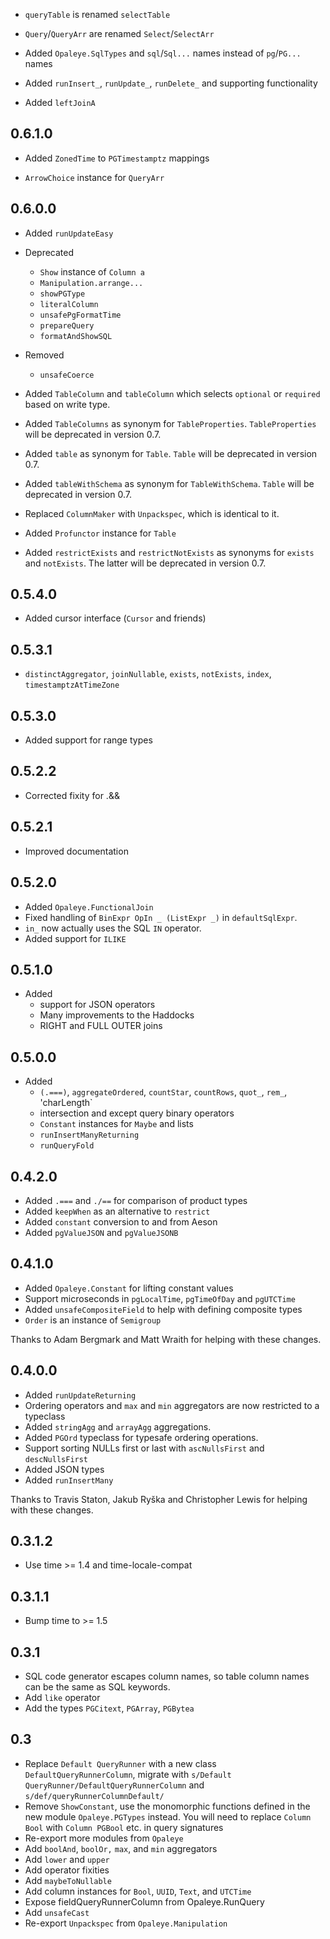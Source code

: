 * `queryTable` is renamed `selectTable`

* `Query`/`QueryArr` are renamed `Select`/`SelectArr`

* Added `Opaleye.SqlTypes` and `sql`/`Sql...` names instead of
  `pg`/`PG...` names

* Added `runInsert_`, `runUpdate_`, `runDelete_` and supporting
  functionality

* Added `leftJoinA`

## 0.6.1.0

* Added `ZonedTime` to `PGTimestamptz` mappings

* `ArrowChoice` instance for `QueryArr`

## 0.6.0.0

* Added `runUpdateEasy`

* Deprecated

  * `Show` instance of `Column a`
  * `Manipulation.arrange...`
  * `showPGType`
  * `literalColumn`
  * `unsafePgFormatTime`
  * `prepareQuery`
  * `formatAndShowSQL`

* Removed

  * `unsafeCoerce`

* Added `TableColumn` and `tableColumn` which selects `optional` or
  `required` based on write type.

* Added `TableColumns` as synonym for `TableProperties`.
  `TableProperties` will be deprecated in version 0.7.

* Added `table` as synonym for `Table`.  `Table` will be deprecated in
  version 0.7.

* Added `tableWithSchema` as synonym for `TableWithSchema`.  `Table`
  will be deprecated in version 0.7.

* Replaced `ColumnMaker` with `Unpackspec`, which is identical to it.

* Added `Profunctor` instance for `Table`

* Added `restrictExists` and `restrictNotExists` as synonyms for
  `exists` and `notExists`.  The latter will be deprecated in version
  0.7.

## 0.5.4.0

* Added cursor interface (`Cursor` and friends)

## 0.5.3.1

* `distinctAggregator`, `joinNullable`, `exists`, `notExists`,
  `index`, `timestamptzAtTimeZone`

## 0.5.3.0

* Added support for range types

## 0.5.2.2

* Corrected fixity for .&&

## 0.5.2.1

* Improved documentation

## 0.5.2.0

* Added `Opaleye.FunctionalJoin`
* Fixed handling of `BinExpr OpIn _ (ListExpr _)` in `defaultSqlExpr`.
* `in_` now actually uses the SQL `IN` operator.
* Added support for `ILIKE`

## 0.5.1.0

* Added
    * support for JSON operators
    * Many improvements to the Haddocks
    * RIGHT and FULL OUTER joins

## 0.5.0.0

* Added
    * `(.===)`, `aggregateOrdered`, `countStar`, `countRows`,
      `quot_`, `rem_`, 'charLength`
    * intersection and except query binary operators
    * `Constant` instances for `Maybe` and lists
    * `runInsertManyReturning`
    * `runQueryFold`

## 0.4.2.0

* Added `.===` and `./==` for comparison of product types
* Added `keepWhen` as an alternative to `restrict`
* Added `constant` conversion to and from Aeson
* Added `pgValueJSON` and `pgValueJSONB`

## 0.4.1.0

* Added `Opaleye.Constant` for lifting constant values
* Support microseconds in `pgLocalTime`, `pgTimeOfDay` and `pgUTCTime`
* Added `unsafeCompositeField` to help with defining composite types
* `Order` is an instance of `Semigroup`

Thanks to Adam Bergmark and Matt Wraith for helping with these
changes.

## 0.4.0.0

* Added `runUpdateReturning`
* Ordering operators and `max` and `min` aggregators are now restricted to a typeclass
* Added `stringAgg` and `arrayAgg` aggregations.
* Added `PGOrd` typeclass for typesafe ordering operations.
* Support sorting NULLs first or last with `ascNullsFirst` and `descNullsFirst`
* Added JSON types
* Added `runInsertMany`

Thanks to Travis Staton, Jakub Ryška and Christopher Lewis for
helping with these changes.

## 0.3.1.2

* Use time >= 1.4 and time-locale-compat

## 0.3.1.1

* Bump time to >= 1.5

## 0.3.1

* SQL code generator escapes column names, so table column names can
  be the same as SQL keywords.
* Add `like` operator
* Add the types `PGCitext`, `PGArray`, `PGBytea`

## 0.3

* Replace `Default QueryRunner` with a new class
  `DefaultQueryRunnerColumn`, migrate with `s/Default
  QueryRunner/DefaultQueryRunnerColumn` and
  `s/def/queryRunnerColumnDefault/`
* Remove `ShowConstant`, use the monomorphic functions defined in the
  new module `Opaleye.PGTypes` instead. You will need to replace
  `Column Bool` with `Column PGBool` etc. in query signatures
* Re-export more modules from `Opaleye`
* Add `boolAnd`, `boolOr,` `max`, and `min` aggregators
* Add `lower` and `upper`
* Add operator fixities
* Add `maybeToNullable`
* Add column instances for `Bool`, `UUID`, `Text`, and `UTCTime`
* Expose fieldQueryRunnerColumn from Opaleye.RunQuery
* Add `unsafeCast`
* Re-export `Unpackspec` from `Opaleye.Manipulation`
